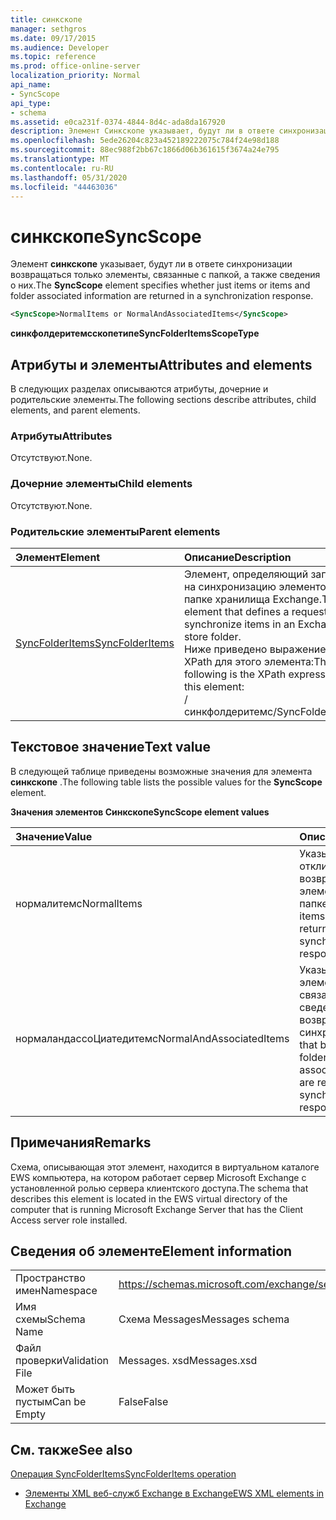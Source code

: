 ```yaml
---
title: синкскопе
manager: sethgros
ms.date: 09/17/2015
ms.audience: Developer
ms.topic: reference
ms.prod: office-online-server
localization_priority: Normal
api_name:
- SyncScope
api_type:
- schema
ms.assetid: e0ca231f-0374-4844-8d4c-ada8da167920
description: Элемент Синкскопе указывает, будут ли в ответе синхронизации возвращаться только элементы, связанные с папкой, а также сведения о них.
ms.openlocfilehash: 5ede26204c823a452189222075c784f24e98d188
ms.sourcegitcommit: 88ec988f2bb67c1866d06b361615f3674a24e795
ms.translationtype: MT
ms.contentlocale: ru-RU
ms.lasthandoff: 05/31/2020
ms.locfileid: "44463036"
---
```

# <a name="syncscope"></a><span data-ttu-id="8ef25-103">синкскопе</span><span class="sxs-lookup"><span data-stu-id="8ef25-103">SyncScope</span></span>

<span data-ttu-id="8ef25-104">Элемент **синкскопе** указывает, будут ли в ответе синхронизации возвращаться только элементы, связанные с папкой, а также сведения о них.</span><span class="sxs-lookup"><span data-stu-id="8ef25-104">The **SyncScope** element specifies whether just items or items and folder associated information are returned in a synchronization response.</span></span> 
  
```xml
<SyncScope>NormalItems or NormalAndAssociatedItems</SyncScope>
```

 <span data-ttu-id="8ef25-105">**синкфолдеритемсскопетипе**</span><span class="sxs-lookup"><span data-stu-id="8ef25-105">**SyncFolderItemsScopeType**</span></span>
## <a name="attributes-and-elements"></a><span data-ttu-id="8ef25-106">Атрибуты и элементы</span><span class="sxs-lookup"><span data-stu-id="8ef25-106">Attributes and elements</span></span>

<span data-ttu-id="8ef25-107">В следующих разделах описываются атрибуты, дочерние и родительские элементы.</span><span class="sxs-lookup"><span data-stu-id="8ef25-107">The following sections describe attributes, child elements, and parent elements.</span></span>
  
### <a name="attributes"></a><span data-ttu-id="8ef25-108">Атрибуты</span><span class="sxs-lookup"><span data-stu-id="8ef25-108">Attributes</span></span>

<span data-ttu-id="8ef25-109">Отсутствуют.</span><span class="sxs-lookup"><span data-stu-id="8ef25-109">None.</span></span>
  
### <a name="child-elements"></a><span data-ttu-id="8ef25-110">Дочерние элементы</span><span class="sxs-lookup"><span data-stu-id="8ef25-110">Child elements</span></span>

<span data-ttu-id="8ef25-111">Отсутствуют.</span><span class="sxs-lookup"><span data-stu-id="8ef25-111">None.</span></span>
  
### <a name="parent-elements"></a><span data-ttu-id="8ef25-112">Родительские элементы</span><span class="sxs-lookup"><span data-stu-id="8ef25-112">Parent elements</span></span>

|<span data-ttu-id="8ef25-113">**Элемент**</span><span class="sxs-lookup"><span data-stu-id="8ef25-113">**Element**</span></span>|<span data-ttu-id="8ef25-114">**Описание**</span><span class="sxs-lookup"><span data-stu-id="8ef25-114">**Description**</span></span>|
|:-----|:-----|
|[<span data-ttu-id="8ef25-115">SyncFolderItems</span><span class="sxs-lookup"><span data-stu-id="8ef25-115">SyncFolderItems</span></span>](syncfolderitems.md) <br/> |<span data-ttu-id="8ef25-116">Элемент, определяющий запрос на синхронизацию элементов в папке хранилища Exchange.</span><span class="sxs-lookup"><span data-stu-id="8ef25-116">The element that defines a request to synchronize items in an Exchange store folder.</span></span>  <br/> <span data-ttu-id="8ef25-117">Ниже приведено выражение XPath для этого элемента:</span><span class="sxs-lookup"><span data-stu-id="8ef25-117">The following is the XPath expression to this element:</span></span>  <br/> <span data-ttu-id="8ef25-118">/синкфолдеритемс</span><span class="sxs-lookup"><span data-stu-id="8ef25-118">/SyncFolderItems</span></span>  <br/> |
   
## <a name="text-value"></a><span data-ttu-id="8ef25-119">Текстовое значение</span><span class="sxs-lookup"><span data-stu-id="8ef25-119">Text value</span></span>

<span data-ttu-id="8ef25-120">В следующей таблице приведены возможные значения для элемента **синкскопе** .</span><span class="sxs-lookup"><span data-stu-id="8ef25-120">The following table lists the possible values for the **SyncScope** element.</span></span> 
  
<span data-ttu-id="8ef25-121">**Значения элементов Синкскопе**</span><span class="sxs-lookup"><span data-stu-id="8ef25-121">**SyncScope element values**</span></span>

|<span data-ttu-id="8ef25-122">**Значение**</span><span class="sxs-lookup"><span data-stu-id="8ef25-122">**Value**</span></span>|<span data-ttu-id="8ef25-123">**Описание**</span><span class="sxs-lookup"><span data-stu-id="8ef25-123">**Description**</span></span>|
|:-----|:-----|
|<span data-ttu-id="8ef25-124">нормалитемс</span><span class="sxs-lookup"><span data-stu-id="8ef25-124">NormalItems</span></span>  <br/> |<span data-ttu-id="8ef25-125">Указывает, что в отклике синхронизации возвращаются только элементы в папке.</span><span class="sxs-lookup"><span data-stu-id="8ef25-125">Specifies that only items in the folder are returned in a synchronization response.</span></span>  <br/> |
|<span data-ttu-id="8ef25-126">нормаландассоЦиатедитемс</span><span class="sxs-lookup"><span data-stu-id="8ef25-126">NormalAndAssociatedItems</span></span>  <br/> |<span data-ttu-id="8ef25-127">Указывает, что оба элемента в папке и связанных с ней сведениями возвращаются в ответе синхронизации.</span><span class="sxs-lookup"><span data-stu-id="8ef25-127">Specifies that both items in the folder and folder associated information are returned in a synchronization response.</span></span>  <br/> |
   
## <a name="remarks"></a><span data-ttu-id="8ef25-128">Примечания</span><span class="sxs-lookup"><span data-stu-id="8ef25-128">Remarks</span></span>

<span data-ttu-id="8ef25-129">Схема, описывающая этот элемент, находится в виртуальном каталоге EWS компьютера, на котором работает сервер Microsoft Exchange с установленной ролью сервера клиентского доступа.</span><span class="sxs-lookup"><span data-stu-id="8ef25-129">The schema that describes this element is located in the EWS virtual directory of the computer that is running Microsoft Exchange Server that has the Client Access server role installed.</span></span>
  
## <a name="element-information"></a><span data-ttu-id="8ef25-130">Сведения об элементе</span><span class="sxs-lookup"><span data-stu-id="8ef25-130">Element information</span></span>

|||
|:-----|:-----|
|<span data-ttu-id="8ef25-131">Пространство имен</span><span class="sxs-lookup"><span data-stu-id="8ef25-131">Namespace</span></span>  <br/> |https://schemas.microsoft.com/exchange/services/2006/messages  <br/> |
|<span data-ttu-id="8ef25-132">Имя схемы</span><span class="sxs-lookup"><span data-stu-id="8ef25-132">Schema Name</span></span>  <br/> |<span data-ttu-id="8ef25-133">Схема Messages</span><span class="sxs-lookup"><span data-stu-id="8ef25-133">Messages schema</span></span>  <br/> |
|<span data-ttu-id="8ef25-134">Файл проверки</span><span class="sxs-lookup"><span data-stu-id="8ef25-134">Validation File</span></span>  <br/> |<span data-ttu-id="8ef25-135">Messages. xsd</span><span class="sxs-lookup"><span data-stu-id="8ef25-135">Messages.xsd</span></span>  <br/> |
|<span data-ttu-id="8ef25-136">Может быть пустым</span><span class="sxs-lookup"><span data-stu-id="8ef25-136">Can be Empty</span></span>  <br/> |<span data-ttu-id="8ef25-137">False</span><span class="sxs-lookup"><span data-stu-id="8ef25-137">False</span></span>  <br/> |
   
## <a name="see-also"></a><span data-ttu-id="8ef25-138">См. также</span><span class="sxs-lookup"><span data-stu-id="8ef25-138">See also</span></span>



[<span data-ttu-id="8ef25-139">Операция SyncFolderItems</span><span class="sxs-lookup"><span data-stu-id="8ef25-139">SyncFolderItems operation</span></span>](syncfolderitems-operation.md)


- [<span data-ttu-id="8ef25-140">Элементы XML веб-служб Exchange в Exchange</span><span class="sxs-lookup"><span data-stu-id="8ef25-140">EWS XML elements in Exchange</span></span>](ews-xml-elements-in-exchange.md)

